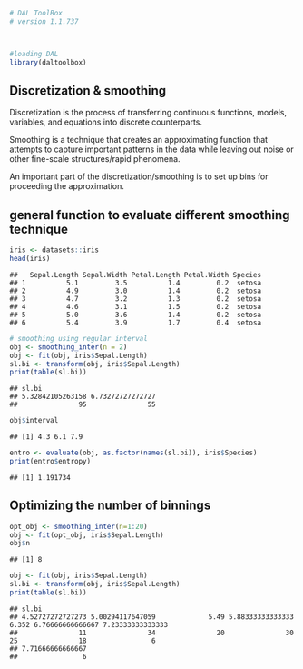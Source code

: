 
``` r
# DAL ToolBox
# version 1.1.737



#loading DAL
library(daltoolbox) 
```

## Discretization & smoothing
Discretization is the process of transferring continuous functions, models, variables, and equations into discrete counterparts. 

Smoothing is a technique that creates an approximating function that attempts to capture important patterns in the data while leaving out noise or other fine-scale structures/rapid phenomena.

An important part of the discretization/smoothing is to set up bins for proceeding the approximation.

## general function to evaluate different smoothing technique


``` r
iris <- datasets::iris
head(iris)
```

```
##   Sepal.Length Sepal.Width Petal.Length Petal.Width Species
## 1          5.1         3.5          1.4         0.2  setosa
## 2          4.9         3.0          1.4         0.2  setosa
## 3          4.7         3.2          1.3         0.2  setosa
## 4          4.6         3.1          1.5         0.2  setosa
## 5          5.0         3.6          1.4         0.2  setosa
## 6          5.4         3.9          1.7         0.4  setosa
```


``` r
# smoothing using regular interval
obj <- smoothing_inter(n = 2)  
obj <- fit(obj, iris$Sepal.Length)
sl.bi <- transform(obj, iris$Sepal.Length)
print(table(sl.bi))
```

```
## sl.bi
## 5.32842105263158 6.73272727272727 
##               95               55
```

``` r
obj$interval
```

```
## [1] 4.3 6.1 7.9
```


``` r
entro <- evaluate(obj, as.factor(names(sl.bi)), iris$Species)
print(entro$entropy)
```

```
## [1] 1.191734
```

## Optimizing the number of binnings


``` r
opt_obj <- smoothing_inter(n=1:20)
obj <- fit(opt_obj, iris$Sepal.Length)
obj$n
```

```
## [1] 8
```


``` r
obj <- fit(obj, iris$Sepal.Length)
sl.bi <- transform(obj, iris$Sepal.Length)
print(table(sl.bi))
```

```
## sl.bi
## 4.52727272727273 5.00294117647059             5.49 5.88333333333333            6.352 6.76666666666667 7.23333333333333 
##               11               34               20               30               25               18                6 
## 7.71666666666667 
##                6
```

